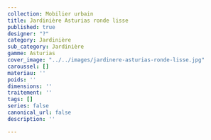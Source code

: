 ```yaml
---
collection: Mobilier urbain
title: Jardinière Asturias ronde lisse
published: true
designer: "?"
category: Jardinière
sub_category: Jardinière
gamme: Asturias
cover_image: "../../images/jardinere-asturias-ronde-lisse.jpg"
caroussel: []
materiau: ''
poids: ''
dimensions: ''
traitement: ''
tags: []
series: false
canonical_url: false
description: ''

---
```

